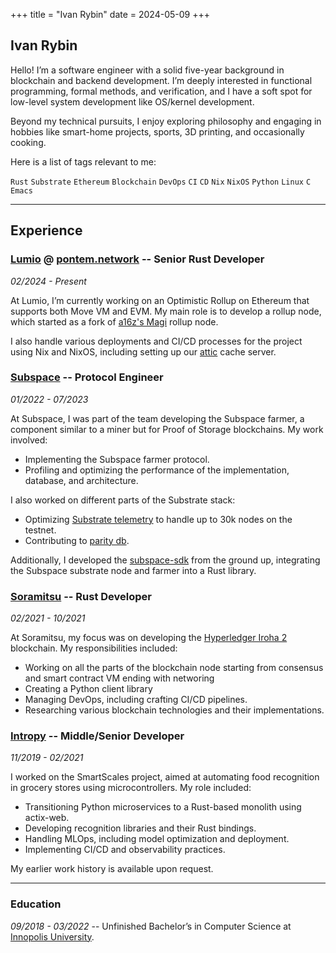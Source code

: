 +++
title = "Ivan Rybin"
date = 2024-05-09
+++

## Ivan Rybin

Hello! I’m a software engineer with a solid five-year background in blockchain and backend development.
I’m deeply interested in functional programming, formal methods, and verification, and I have a soft
spot for low-level system development like OS/kernel development.

Beyond my technical pursuits, I enjoy exploring philosophy and engaging in hobbies like smart-home
projects, sports, 3D printing, and occasionally cooking.

Here is a list of tags relevant to me:

`Rust` `Substrate` `Ethereum` `Blockchain` `DevOps` `CI` `CD` `Nix` `NixOS` `Python` `Linux` `C` `Emacs`

______________________________________________________________________

## Experience

### [Lumio](https://lumio.io/) @ [pontem.network](pontem.network) -- Senior Rust Developer

*02/2024 - Present*

At Lumio, I’m currently working on an Optimistic Rollup on Ethereum that supports both
Move VM and EVM. My main role is to develop a rollup node, which started as a fork of
[a16z's Magi][magi] rollup node.

I also handle various deployments and CI/CD processes for the project using Nix and
NixOS, including setting up our [attic] cache server.

### [Subspace](https://subspace.network) -- Protocol Engineer

*01/2022 - 07/2023*

At Subspace, I was part of the team developing the Subspace farmer, a component similar
to a miner but for Proof of Storage blockchains. My work involved:

- Implementing the Subspace farmer protocol.
- Profiling and optimizing the performance of the implementation, database, and architecture.

I also worked on different parts of the Substrate stack:

- Optimizing [Substrate telemetry](https://github.com/subspace/substrate-telemetry/) to handle up to 30k nodes on the testnet.
- Contributing to [parity db](https://github.com/paritytech/parity-db).

Additionally, I developed the [subspace-sdk](https://github.com/subspace/subspace-pulsar-sdk) from the ground up, integrating the Subspace substrate node and farmer into a Rust library.

### [Soramitsu](https://soramitsu.co.jp) -- Rust Developer

*02/2021 - 10/2021*

At Soramitsu, my focus was on developing the [Hyperledger Iroha 2](iroha2) blockchain. My responsibilities included:

- Working on all the parts of the blockchain node starting from consensus and smart contract VM ending with networing
- Creating a Python client library
- Managing DevOps, including crafting CI/CD pipelines.
- Researching various blockchain technologies and their implementations.

### [Intropy](https://intropy-tech.ru) -- Middle/Senior Developer

*11/2019 - 02/2021*

I worked on the SmartScales project, aimed at automating food recognition in grocery
stores using microcontrollers. My role included:

- Transitioning Python microservices to a Rust-based monolith using actix-web.
- Developing recognition libraries and their Rust bindings.
- Handling MLOps, including model optimization and deployment.
- Implementing CI/CD and observability practices.

My earlier work history is available upon request.

______________________________________________________________________

### Education

*09/2018 - 03/2022* -- Unfinished Bachelor’s in Computer Science at [Innopolis University](https://innopolis.university/).

[attic]: https://github.com/zhaofengli/attic
[magi]: https://github.com/a16z/magi
[iroha2]: https://hyperledger.github.io/iroha-2-docs/
